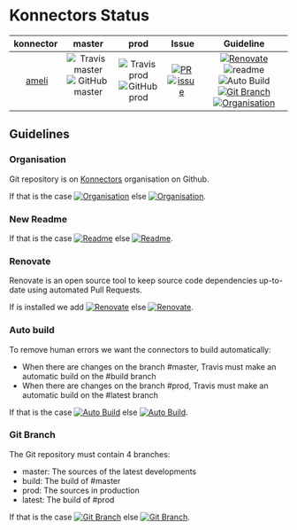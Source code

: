 # Konnectors Status

| konnector | master | prod | Issue | Guideline
| :-------: | :----: | :--: | :---: | :-------:
| [ameli] | ![Travis master][ameli-travis-master] ![GitHub master][ameli-gh-master] | ![Travis prod][ameli-travis-prod] ![GitHub prod][ameli-gh-prod] | [![PR][ameli-pr]][ameli-pr-link] [![issue][ameli-issue]][ameli-issue-link] | [![Renovate][renovate-ok]](#renovate) ![readme][readme-ko] ![Auto Build][autobuild-ko] [![Git Branch][branch-ko]](#git-branch) [![Organisation][orga-ok]](#organisation)

[ameli]: https://gitub.com/konnectors/cozy-konnector-ameli
[ameli-travis-master]: https://img.shields.io/travis/konnectors/cozy-konnector-ameli/master.svg?style=flat-square
[ameli-travis-prod]: https://img.shields.io/travis/konnectors/cozy-konnector-ameli/prod.svg?style=flat-square
[ameli-gh-master]: https://img.shields.io/github/last-commit/konnectors/cozy-konnector-ameli/master.svg?style=flat-square
[ameli-gh-prod]: https://img.shields.io/github/last-commit/konnectors/cozy-konnector-ameli/prod.svg?style=flat-square
[ameli-pr]: https://img.shields.io/github/issues-pr/konnectors/cozy-konnector-ameli.svg?style=flat-square
[ameli-pr-link]: https://github.com/konnectors/cozy-konnector-ameli/pulls
[ameli-issue]: https://img.shields.io/github/issues/konnectors/cozy-konnector-ameli.svg?style=flat-square
[ameli-issue-link]: https://github.com/konnectors/cozy-konnector-ameli/issues

## Guidelines

### Organisation

Git repository is on [Konnectors](https://github.com/konnectors/) organisation on Github.

If that is the case [![Organisation][orga-ok]](#organisation) else [![Organisation][orga-ko]](#organisation).

[orga-ok]: https://img.shields.io/badge/Organisation-Ok-brightgreen.svg?style=flat-square
[orga-ko]: https://img.shields.io/badge/Organisation-Not%20yet-lightgrey.svg?style=flat-square

### New Readme

If that is the case [![Readme][readme-ok]](#new-readme) else [![Readme][readme-ko]](#new-readme).

[readme-ok]: https://img.shields.io/badge/readme-Ok-brightgreen.svg?style=flat-square
[readme-ko]: https://img.shields.io/badge/readme-Not%20yet-lightgrey.svg?style=flat-square

### Renovate

Renovate is an open source tool to keep source code dependencies up-to-date using automated Pull Requests.

If is installed we add [![Renovate][renovate-ok]](#renovate) else [![Renovate][renovate-ko]](#renovate).

[renovate-ok]: https://img.shields.io/badge/Renovate-Ok-brightgreen.svg?style=flat-square
[renovate-ko]: https://img.shields.io/badge/Renovate-Not%20yet-lightgrey.svg?style=flat-square

### Auto build

To remove human errors we want the connectors to build automatically:

- When there are changes on the branch #master, Travis must make an automatic build on the #build branch
- When there are changes on the branch #prod, Travis must make an automatic build on the #latest branch

If that is the case [![Auto Build][autobuild-ok]](#auto-build) else [![Auto Build][autobuild-ko]](#auto-build).

[autobuild-ok]: https://img.shields.io/badge/Auto%20Build-Ok-brightgreen.svg?style=flat-square
[autobuild-ko]: https://img.shields.io/badge/Auto%20Build-Not%20yet-lightgrey.svg?style=flat-square

### Git Branch

The Git repository must contain 4 branches:

- master: The sources of the latest developments
- build: The build of #master
- prod: The sources in production
- latest: The build of #prod

If that is the case [![Git Branch][branch-ok]](#git-branch) else [![Git Branch][branch-ko]](#git-branch).

[branch-ok]: https://img.shields.io/badge/Branch-Ok-brightgreen.svg?style=flat-square
[branch-ko]: https://img.shields.io/badge/Branch-Not%20yet-lightgrey.svg?style=flat-square
